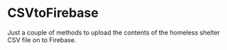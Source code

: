 # CSVtoFirebase

Just a couple of methods to upload the contents of the homeless shelter CSV file on to
Firebase.